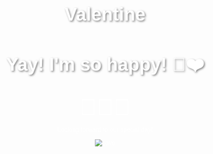 # Valentine

<!DOCTYPE html>
<html lang="en">
<head>
    <meta charset="UTF-8">
    <meta name="viewport" content="width=device-width, initial-scale=1.0">
    <title>Will You Be My Valentine?</title>
    <style>
        body { 
            text-align: center; 
            font-family: 'Arial', sans-serif; 
            margin-top: 100px;
            background: url('https://source.unsplash.com/1920x1080/?love,hearts') no-repeat center center/cover;
            color: white;
        }
        h1 {
            font-size: 2.5em;
            text-shadow: 2px 2px 4px rgba(0, 0, 0, 0.5);
        }
        .button {
            padding: 15px 30px; 
            font-size: 20px; 
            border: none; 
            border-radius: 10px;
            margin: 10px; 
            cursor: pointer;
            transition: 0.3s ease-in-out;
        }
        .yes { background-color: #ff4081; color: white; }
        .yes:hover { background-color: #e91e63; transform: scale(1.1); }
        .no { background-color: #f44336; color: white; position: absolute; }
        
        /* Heart Animation */
        @keyframes heartbeat {
            0% { transform: scale(1); }
            50% { transform: scale(1.2); }
            100% { transform: scale(1); }
        }
        .heart {
            font-size: 50px;
            display: inline-block;
            animation: heartbeat 1s infinite;
        }
    </style>
</head>
<body>
    <h1>Will You Be My Valentine? ❤️</h1>
    <span class="heart">💖</span>
    <br>
    <button class="button yes" onclick="yesClicked()">Yes</button>
    <button class="button no" id="no" onmouseover="moveNo()" onclick="noClicked()">No</button>

    <script>
        function yesClicked() {
            alert("Yay! ❤️ I can't wait!");
            window.location.href = "yes.html";
        }

        function moveNo() {
            let x = Math.random() * (window.innerWidth - 100);
            let y = Math.random() * (window.innerHeight - 50);
            document.getElementById('no').style.left = `${x}px`;
            document.getElementById('no').style.top = `${y}px`;
        }

        function noClicked() {
            alert("Are you sure? 🥺");
            setTimeout(() => {
                alert("Think again... 😢");
                setTimeout(() => {
                    alert("Just say YES! ❤️");
                }, 1000);
            }, 1000);
        }
    </script>
</body>
</html>



<!DOCTYPE html>
<html lang="en">
<head>
    <meta charset="UTF-8">
    <meta name="viewport" content="width=device-width, initial-scale=1.0">
    <title>Yay! ❤️</title>
    <style>
        body { 
            text-align: center; 
            font-family: 'Arial', sans-serif; 
            margin-top: 100px;
            background: url('https://source.unsplash.com/1920x1080/?romance,couple') no-repeat center center/cover;
            color: white;
        }
        h1 {
            font-size: 3em;
            text-shadow: 2px 2px 4px rgba(0, 0, 0, 0.5);
        }
        .heart {
            font-size: 50px;
            display: inline-block;
            animation: heartbeat 1s infinite;
        }
        @keyframes heartbeat {
            0% { transform: scale(1); }
            50% { transform: scale(1.2); }
            100% { transform: scale(1); }
        }
    </style>
</head>
<body>
    <h1>Yay! I'm so happy! 🎉❤️</h1>
    <span class="heart">💖💖💖</span>
    <p>Looking forward to our special day!</p>
    <img src="https://source.unsplash.com/300x200/?love,kiss" alt="Love">
</body>
</html>
